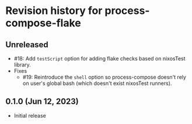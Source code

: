 # Revision history for process-compose-flake

## Unreleased

- #18: Add `testScript` option for adding flake checks based on nixosTest library.
- Fixes
    - #19: Reintroduce the `shell` option so process-compose doesn't rely on user's global bash (which doesn't exist nixosTest runners).

## 0.1.0 (Jun 12, 2023)

- Initial release
